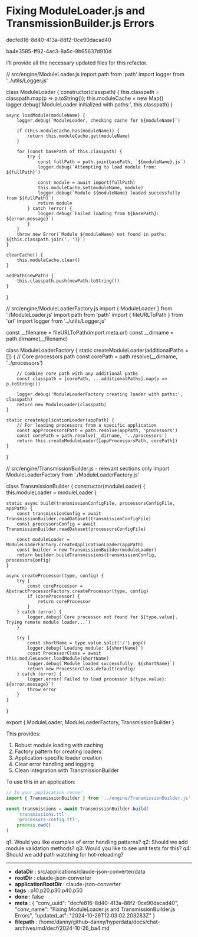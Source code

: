 # Fixing ModuleLoader.js and TransmissionBuilder.js Errors

decfe816-8d40-413a-88f2-0ce90dacad40

ba4e3585-ff92-4ac3-8a5c-9b65637d910d

 I'll provide all the necessary updated files for this refactor.



<antArtifact identifier="module-system" type="application/vnd.ant.code" language="javascript" title="Complete Module Loading System">
// src/engine/ModuleLoader.js
import path from 'path'
import logger from '../utils/Logger.js'

class ModuleLoader {
    constructor(classpath) {
        this.classpath = classpath.map(p => p.toString());
        this.moduleCache = new Map()
        logger.debug('ModuleLoader initialized with paths:', this.classpath)
    }

    async loadModule(moduleName) {
        logger.debug(`ModuleLoader, checking cache for ${moduleName}`)

        if (this.moduleCache.has(moduleName)) {
            return this.moduleCache.get(moduleName)
        }

        for (const basePath of this.classpath) {
            try {
                const fullPath = path.join(basePath, `${moduleName}.js`)
                logger.debug(`Attempting to load module from: ${fullPath}`)
                
                const module = await import(fullPath)
                this.moduleCache.set(moduleName, module)
                logger.debug(`Module ${moduleName} loaded successfully from ${fullPath}`)
                return module
            } catch (error) {
                logger.debug(`Failed loading from ${basePath}: ${error.message}`)
            }
        }
        throw new Error(`Module ${moduleName} not found in paths: ${this.classpath.join(', ')}`)
    }

    clearCache() {
        this.moduleCache.clear()
    }

    addPath(newPath) {
        this.classpath.push(newPath.toString())
    }
}

// src/engine/ModuleLoaderFactory.js
import { ModuleLoader } from './ModuleLoader.js'
import path from 'path'
import { fileURLToPath } from 'url'
import logger from '../utils/Logger.js'

const __filename = fileURLToPath(import.meta.url)
const __dirname = path.dirname(__filename)

class ModuleLoaderFactory {
    static createModuleLoader(additionalPaths = []) {
        // Core processors path
        const corePath = path.resolve(__dirname, '../processors')
        
        // Combine core path with any additional paths
        const classpath = [corePath, ...additionalPaths].map(p => p.toString())
        
        logger.debug('ModuleLoaderFactory creating loader with paths:', classpath)
        return new ModuleLoader(classpath)
    }

    static createApplicationLoader(appPath) {
        // For loading processors from a specific application
        const appProcessorsPath = path.resolve(appPath, 'processors')
        const corePath = path.resolve(__dirname, '../processors')
        return this.createModuleLoader([appProcessorsPath, corePath])
    }
}

// src/engine/TransmissionBuilder.js - relevant sections only
import ModuleLoaderFactory from './ModuleLoaderFactory.js'

class TransmissionBuilder {
    constructor(moduleLoader) {
        this.moduleLoader = moduleLoader
    }

    static async build(transmissionConfigFile, processorsConfigFile, appPath) {
        const transmissionConfig = await TransmissionBuilder.readDataset(transmissionConfigFile)
        const processorsConfig = await TransmissionBuilder.readDataset(processorsConfigFile)

        const moduleLoader = ModuleLoaderFactory.createApplicationLoader(appPath)
        const builder = new TransmissionBuilder(moduleLoader)
        return builder.buildTransmissions(transmissionConfig, processorsConfig)
    }

    async createProcessor(type, config) {
        try {
            const coreProcessor = AbstractProcessorFactory.createProcessor(type, config)
            if (coreProcessor) {
                return coreProcessor
            }
        } catch (error) {
            logger.debug(`Core processor not found for ${type.value}. Trying remote module loader...`)
        }

        try {
            const shortName = type.value.split('/').pop()
            logger.debug(`Loading module: ${shortName}`)
            const ProcessorClass = await this.moduleLoader.loadModule(shortName)
            logger.debug(`Module loaded successfully: ${shortName}`)
            return new ProcessorClass.default(config)
        } catch (error) {
            logger.error(`Failed to load processor ${type.value}: ${error.message}`)
            throw error
        }
    }
}

export { ModuleLoader, ModuleLoaderFactory, TransmissionBuilder }
</antArtifact>

This provides:
1. Robust module loading with caching
2. Factory pattern for creating loaders
3. Application-specific loader creation
4. Clear error handling and logging
5. Clean integration with TransmissionBuilder

To use this in an application:

```javascript
// In your application runner
import { TransmissionBuilder } from '../engine/TransmissionBuilder.js'

const transmissions = await TransmissionBuilder.build(
    'transmissions.ttl',
    'processors-config.ttl',
    process.cwd()
)
```

q1: Would you like examples of error handling patterns?
q2: Should we add module validation methods?
q3: Would you like to see unit tests for this?
q4: Should we add path watching for hot-reloading?

---

* **dataDir** : src/applications/claude-json-converter/data
* **rootDir** : claude-json-converter
* **applicationRootDir** : claude-json-converter
* **tags** : p10.p20.p30.p40.p50
* **done** : false
* **meta** : {
  "conv_uuid": "decfe816-8d40-413a-88f2-0ce90dacad40",
  "conv_name": "Fixing ModuleLoader.js and TransmissionBuilder.js Errors",
  "updated_at": "2024-10-26T12:03:02.203283Z"
}
* **filepath** : /home/danny/github-danny/hyperdata/docs/chat-archives/md/decf/2024-10-26_ba4.md